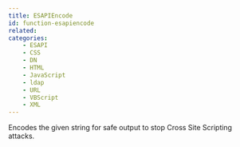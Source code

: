 ```yaml
---
title: ESAPIEncode
id: function-esapiencode
related:
categories:
    - ESAPI
    - CSS
    - DN
    - HTML
    - JavaScript
    - ldap
    - URL
    - VBScript
    - XML
---
```


Encodes the given string for safe output to stop Cross Site Scripting attacks.